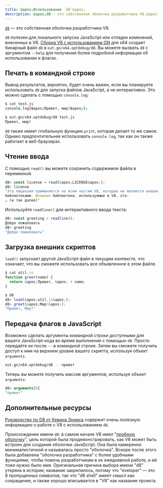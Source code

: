 ```yaml
---
title: &apos;Использование `d8`&apos;
description: &apos;d8 — это собственная оболочка разработчика V8.&apos;
---
```

[`d8`](https://source.chromium.org/chromium/chromium/src/+/main:v8/src/d8/) — это собственная оболочка разработчика V8.

`d8` полезен для локального запуска JavaScript или отладки изменений, внесенных в V8. [Сборка V8 с использованием GN](/docs/build-gn) для x64 создает бинарный файл `d8` в `out.gn/x64.optdebug/d8`. Вы можете вызвать `d8` с аргументом `--help` для получения более подробной информации об использовании и флагах.

## Печать в командной строке

Вывод результатов, вероятно, будет очень важен, если вы планируете использовать `d8` для запуска файлов JavaScript, а не интерактивно. Это можно сделать с помощью `console.log`:

```bash
$ cat test.js
console.log(&apos;Привет, мир!&apos;);

$ out.gn/x64.optdebug/d8 test.js
Привет, мир!
```

`d8` также имеет глобальную функцию `print`, которая делает то же самое. Однако предпочтительнее использовать `console.log`, так как он также работает в веб-браузерах.

## Чтение ввода

С помощью `read()` вы можете сохранить содержимое файла в переменной.

```js
d8> const license = read(&apos;LICENSE&apos;);
d8> license
"Эта лицензия применяется ко всем частям V8, которые не являются внешними
библиотеками. Внешние библиотеки, используемые в V8, это:
… (и так далее)"
```

Используйте `readline()` для интерактивного ввода текста:

```js
d8> const greeting = readline();
Добро пожаловать
d8> greeting
"Добро пожаловать"
```

## Загрузка внешних скриптов

`load()` запускает другой JavaScript-файл в текущем контексте, что означает, что вы сможете использовать все объявленное в этом файле.

```js
$ cat util.js
function greet(name) {
  return &apos;Привет, &apos; + name;
}

$ d8
d8> load(&apos;util.js&apos;);
d8> greet(&apos;Мир!&apos;);
"Привет, Мир!"
```

## Передача флагов в JavaScript

Возможно сделать аргументы командной строки доступными для вашего JavaScript-кода во время выполнения с помощью `d8`. Просто передайте их после `--` в командной строке. Затем вы сможете получить доступ к ним на верхнем уровне вашего скрипта, используя объект `arguments`.

```bash
out.gn/x64.optdebug/d8 -- привет
```

Теперь вы можете получить массив аргументов, используя объект `arguments`:

```js
d8> arguments[0]
"привет"
```

## Дополнительные ресурсы

[Руководство по D8 от Кевина Энниса](https://gist.github.com/kevincennis/0cd2138c78a07412ef21) содержит очень полезную информацию о работе с V8 с использованием `d8`.

Происхождение имени `d8`: в самом начале V8 имел "[пробную оболочку](https://chromium.googlesource.com/v8/v8/+/master/samples/shell.cc)", цель которой была продемонстрировать, как V8 может быть встроен для создания оболочки JavaScript. Она была намеренно минималистичной и называлась просто "оболочка". Вскоре после этого была добавлена "оболочка разработчика" с более удобными функциями, чтобы помочь разработчикам в их ежедневной работе, и ей тоже нужно было имя. Оригинальная причина выбора имени "d8" утеряна в истории; название закрепилось, потому что "eveloper" — это 8 пропущенных символов, так что "d8 shell" имеет смысл как сокращение, и также хорошо вписывается в "V8" как название проекта.

